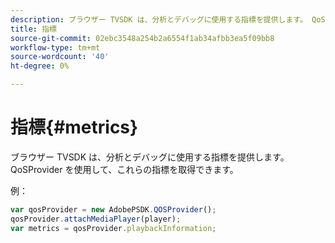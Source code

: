 ```yaml
---
description: ブラウザー TVSDK は、分析とデバッグに使用する指標を提供します。 QoSProvider を使用して、これらの指標を取得できます。
title: 指標
source-git-commit: 02ebc3548a254b2a6554f1ab34afbb3ea5f09bb8
workflow-type: tm+mt
source-wordcount: '40'
ht-degree: 0%

---
```


# 指標{#metrics}

ブラウザー TVSDK は、分析とデバッグに使用する指標を提供します。 QoSProvider を使用して、これらの指標を取得できます。

例：

```js
var qosProvider = new AdobePSDK.QOSProvider(); 
qosProvider.attachMediaPlayer(player); 
var metrics = qosProvider.playbackInformation;
```

